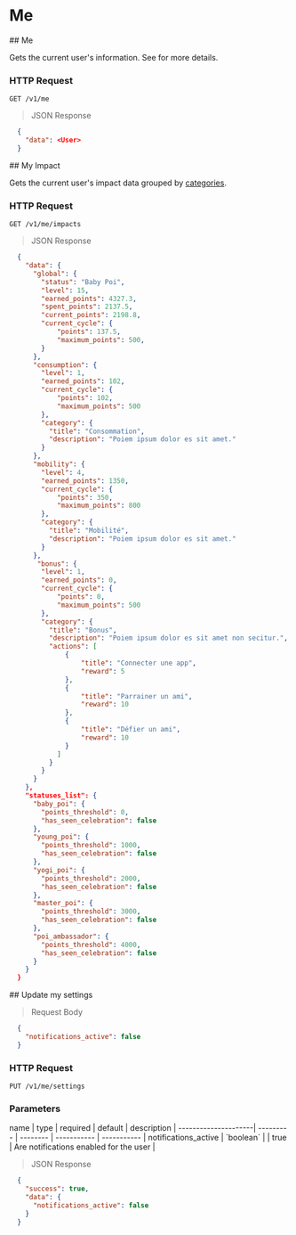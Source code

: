 # Me

<div class="public-endpoint"></div>
## Me

Gets the current user's information. See <a href="#user"><User></a> for more details.

### HTTP Request

`GET /v1/me`

>  JSON Response

```json
  {
    "data": <User>
  }
```

<div class="public-endpoint"></div>
## My Impact

Gets the current user's impact data grouped by [categories](#categories).

### HTTP Request

`GET /v1/me/impacts`

>  JSON Response

```json
  {
    "data": {
      "global": {
        "status": "Baby Poi",
        "level": 15,
        "earned_points": 4327.3,
        "spent_points": 2137.5,
        "current_points": 2198.8,
        "current_cycle": {
            "points": 137.5,
            "maximum_points": 500,
        }
      },
      "consumption": {
        "level": 1,
        "earned_points": 102,
        "current_cycle": {
            "points": 102,
            "maximum_points": 500
        },
        "category": {
          "title": "Consommation",
          "description": "Poiem ipsum dolor es sit amet."
        }
      },
      "mobility": {
        "level": 4,
        "earned_points": 1350,
        "current_cycle": {
            "points": 350,
            "maximum_points": 800
        },
        "category": {
          "title": "Mobilité",
          "description": "Poiem ipsum dolor es sit amet."
        }
      },
       "bonus": {
        "level": 1,
        "earned_points": 0,
        "current_cycle": {
            "points": 0,
            "maximum_points": 500
        },
        "category": {
          "title": "Bonus",
          "description": "Poiem ipsum dolor es sit amet non secitur.",
          "actions": [
              {
                  "title": "Connecter une app",
                  "reward": 5
              },
              {
                  "title": "Parrainer un ami",
                  "reward": 10
              },
              {
                  "title": "Défier un ami",
                  "reward": 10
              }
            ]
          }
        }
      }
    },
    "statuses_list": {
      "baby_poi": {
        "points_threshold": 0,
        "has_seen_celebration": false
      },
      "young_poi": {
        "points_threshold": 1000,
        "has_seen_celebration": false
      },
      "yogi_poi": {
        "points_threshold": 2000,
        "has_seen_celebration": false
      },
      "master_poi": {
        "points_threshold": 3000,
        "has_seen_celebration": false
      },
      "poi_ambassador": {
        "points_threshold": 4000,
        "has_seen_celebration": false
      }
    }
  }
```

<div class="public-endpoint"></div>
## Update my settings

> Request Body

```json
  {
    "notifications_active": false
  }
```

### HTTP Request

`PUT /v1/me/settings`

### Parameters

<div class="params-table"></div>
name                 | type      | required | default     | description |
---------------------| --------- | -------- | ----------- | ----------- |
notifications_active | `boolean`  |          | true        | Are notifications enabled for the user |

>  JSON Response

```json
  {
    "success": true,
    "data": {
      "notifications_active": false
    }
  }
```